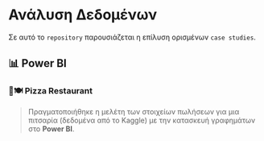 # Ανάλυση Δεδομένων

Σε αυτό το `repository` παρουσιάζεται η επίλυση ορισμένων `case studies`.



## :bar_chart: Power BI

### 🍕🍽️ Pizza Restaurant

> Πραγματοποιήθηκε η μελέτη των στοιχείων πωλήσεων για μια πιτσαρία (δεδομένα από το Kaggle) με την κατασκευή γραφημάτων στο **Power BI**.

